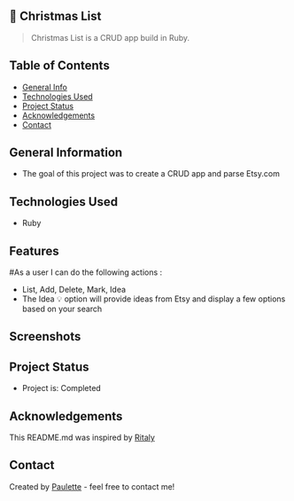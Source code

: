 ## 🎄 Christmas List
> Christmas List is a CRUD app build in Ruby.


## Table of Contents
* [General Info](#general-information)
* [Technologies Used](#technologies-used)
* [Project Status](#project-status)
* [Acknowledgements](#acknowledgements)
* [Contact](#contact)


## General Information
<ul><li>The goal of this project was to create a CRUD app and parse Etsy.com</li></ul>


## Technologies Used
<ul>
  <li>Ruby</li>
 </ul>
 
  

## Features

#As a user I can do the following actions : 

<ul>
<li>List, Add, Delete, Mark, Idea</li>
<li> The Idea 💡 option will provide ideas from Etsy and display a few options based on your search</li>
</ul>

  
 


## Screenshots




## Project Status
<ul>
<li>Project is: Completed</li></ul>




## Acknowledgements
 
 This README.md was inspired by <a href ="https://github.com/ritaly"> Ritaly</a>
    
   


## Contact
Created by [Paulette](https://paulette-zaldivar-flores.netlify.app/) - feel free to contact me!

